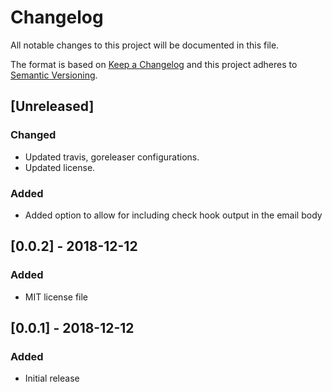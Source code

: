 # Changelog
All notable changes to this project will be documented in this file.

The format is based on [Keep a Changelog](http://keepachangelog.com/en/1.0.0/)
and this project adheres to [Semantic
Versioning](http://semver.org/spec/v2.0.0.html).

## [Unreleased]

### Changed
- Updated travis, goreleaser configurations.
- Updated license.

### Added
- Added option to allow for including check hook output in the email body

## [0.0.2] - 2018-12-12

### Added
- MIT license file

## [0.0.1] - 2018-12-12

### Added
- Initial release
